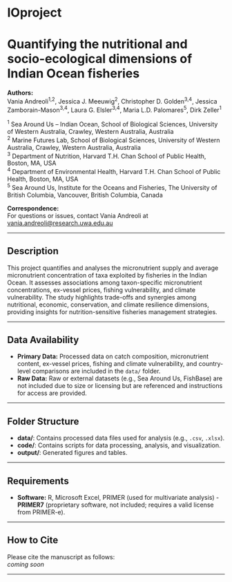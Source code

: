 # IOproject
# Quantifying the nutritional and socio-ecological dimensions of Indian Ocean fisheries

**Authors:**  
Vania Andreoli<sup>1,2</sup>, Jessica J. Meeuwig<sup>2</sup>, Christopher D. Golden<sup>3,4</sup>, Jessica Zamborain-Mason<sup>3,4</sup>, Laura G. Elsler<sup>3,4</sup>, Maria L.D. Palomares<sup>5</sup>, Dirk Zeller<sup>1</sup>

<sup>1</sup> Sea Around Us – Indian Ocean, School of Biological Sciences, University of Western Australia, Crawley, Western Australia, Australia  
<sup>2</sup> Marine Futures Lab, School of Biological Sciences, University of Western Australia, Crawley, Western Australia, Australia  
<sup>3</sup> Department of Nutrition, Harvard T.H. Chan School of Public Health, Boston, MA, USA  
<sup>4</sup> Department of Environmental Health, Harvard T.H. Chan School of Public Health, Boston, MA, USA  
<sup>5</sup> Sea Around Us, Institute for the Oceans and Fisheries, The University of British Columbia, Vancouver, British Columbia, Canada

**Correspondence:**  
For questions or issues, contact Vania Andreoli at vania.andreoli@research.uwa.edu.au

---

## Description

This project quantifies and analyses the micronutrient supply and average micronutrient concentration of taxa exploited by fisheries in the Indian Ocean. It assesses associations among taxon-specific micronutrient concentrations, ex-vessel prices, fishing vulnerability, and climate vulnerability. The study highlights trade-offs and synergies among nutritional, economic, conservation, and climate resilience dimensions, providing insights for nutrition-sensitive fisheries management strategies.

---

## Data Availability

- **Primary Data:** Processed data on catch composition, micronutrient content, ex-vessel prices, fishing and climate vulnerability, and country-level comparisons are included in the `data/` folder.
- **Raw Data:** Raw or external datasets (e.g., Sea Around Us, FishBase) are not included due to size or licensing but are referenced and instructions for access are provided.

---

## Folder Structure

- **data/**: Contains processed data files used for analysis (e.g., `.csv`, `.xlsx`).
- **code/**: Contains scripts for data processing, analysis, and visualization.
- **output/**: Generated figures and tables.

---

## Requirements

- **Software:** R, Microsoft Excel, PRIMER (used for multivariate analysis) - **PRIMER7** (proprietary software, not included; requires a valid license from PRIMER-e).
  

---
## How to Cite

Please cite the manuscript as follows:  
*coming soon*

---
